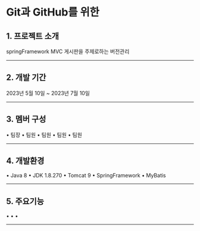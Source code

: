 # Git과 GitHub를 위한

## 1. 프로젝트 소개
springFramework MVC 게시판을 주제로하는 버전관리

---

## 2. 개발 기간
2023년 5월 10일 ~ 2023년 7월 10일

---

## 3. 멤버 구성
• 팀장 
• 팀원
• 팀원
• 팀원
• 팀원

---

## 4. 개발환경
• Java 8
• JDK 1.8.270
• Tomcat 9
• SpringFramework
• MyBatis

---

## 5. 주요기능
• 
• 
• 

---

